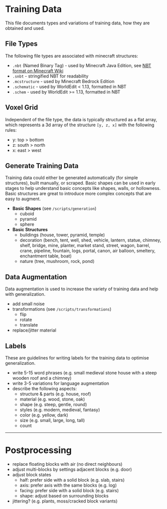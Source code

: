 # Training Data
This file documents types and variations of training data, how they are obtained and used.

## File Types
The following file types are associated with minecraft structures:
- `.nbt` (Named Binary Tag) - used by Minecraft Java Edition, see [NBT format on Minecraft Wiki](https://minecraft.fandom.com/wiki/NBT_format)
- `.snbt` - stringified NBT for readability
- `.mcstructure` - used by Minecraft Bedrock Edition
- `.schematic` - used by WorldEdit < 1.13, formatted in NBT
- `.schem` - used by WorldEdit >= 1.13, formatted in NBT

## Voxel Grid
Independent of the file type, the data is typically structured as a flat array, which represents a 3d array of the
structure `[y, z, x]` with the following rules:
- y: top > bottom
- z: south > north
- x: east > west

## Generate Training Data
Training data could either be generated automatically (for simple structures), built manually, or scraped.
Basic shapes can be used in early stages to help understand basic concepts like shapes, walls, or hollowness.
Basic structures are great to introduce more complex concepts that are easy to augment.
- **Basic Shapes** (see `/scripts/generation`)
  - cuboid
  - pyramid
  - sphere
- **Basic Structures**
  - buildings (house, tower, pyramid, temple)
  - decoration (bench, tent, well, shed, vehicle, lantern, statue, chimney, shelf, bridge, mine, planter, market stand,
    street, wagon, barrel, crane, pipeline, fountain, logs, portal, canon, air balloon, smeltery, enchantment table,
    boat)
  - nature (tree, mushroom, rock, pond)

## Data Augmentation
Data augmentation is used to increase the variety of training data and help with generalization.
- add small noise
- transformations (see `/scripts/transformations`)
  - flip
  - rotate
  - translate
- replace/jitter material

## Labels
These are guidelines for writing labels for the training data to optimise generalization.
- write 5-15 word phrases (e.g. small medieval stone house with a steep wooden roof and a chimney)
- write 3-5 variations for language augmentation
- describe the following aspects:
  - structure & parts (e.g. house, roof)
  - material (e.g. wood, stone, oak)
  - shape (e.g. steep, gentle, round)
  - styles (e.g. modern, medieval, fantasy)
  - color (e.g. yellow, dark)
  - size (e.g. small, large, long, tall)
  - count

---

# Postprocessing
- replace floating blocks with air (no direct neighbours)
- adjust multi-blocks by settings adjacent blocks (e.g. door)
- adjust block states
  - half: prefer side with a solid block (e.g. slab, stairs)
  - axis: prefer axis with the same blocks (e.g. log)
  - facing: prefer side with a solid block (e.g. stairs)
  - shape: adjust based on surrounding blocks
- jittering? (e.g. plants, moss/cracked block variants)